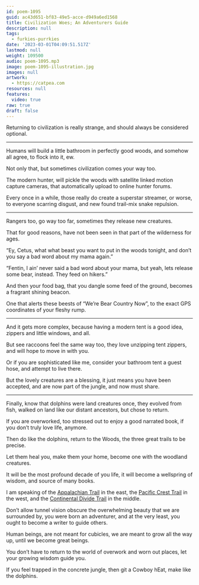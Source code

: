 ```yaml
---
id: poem-1095
guid: ac43d651-bf83-49e5-acce-d949a6ed1568
title: Civilization Woes; An Adventurers Guide
description: null
tags:
  - furkies-purrkies
date: '2023-03-01T04:09:51.517Z'
lastmod: null
weight: 109500
audio: poem-1095.mp3
image: poem-1095-illustration.jpg
images: null
artwork:
  - https://catpea.com
resources: null
features:
  video: true
raw: true
draft: false
---
```


Returning to civilization is really strange,
and should always be considered optional.

---

Humans will build a little bathroom in perfectly good woods,
and somehow all agree, to flock into it, ew.


Not only that,
but sometimes civilization comes your way too.

The modern hunter, will pickle the woods with satellite linked motion capture cameras, that automatically upload to online hunter forums.

Every once in a while, those really do create a superstar streamer,
or worse, to everyone scarring disgust, and new found trail-mix snake repulsion.

---

Rangers too, go way too far,
sometimes they release new creatures.

That for good reasons,
have not been seen in that part of the wilderness for ages.

“Ey, Cetus, what what beast you want to put in the woods tonight,
and don’t you say a bad word about my mama again.”

“Fentin, I ain’ never said a bad word about your mama,
but yeah, lets release some bear, instead. They feed on hikers.”

And then your food bag, that you dangle some feed of the ground,
becomes a fragrant shining beacon.

One that alerts these beests of “We’re Bear Country Now”,
to the exact GPS coordinates of your fleshy rump.

---

And it gets more complex,
because having a modern tent is a good idea, zippers and little windows, and all.

But see raccoons feel the same way too,
they love unzipping tent zippers, and will hope to move in with you.

Or if you are sophisticated like me,
consider your bathroom tent a guest hose, and attempt to live there.

But the lovely creatures are a blessing, it just means you have been accepted,
and are now part of the jungle, and now must share.

---

Finally, know that dolphins were land creatures once,
they evolved from fish, walked on land like our distant ancestors, but chose to return.

If you are overworked, too stressed out to enjoy a good narrated book,
if you don’t truly love life, anymore.

Then do like the dolphins,
return to the Woods, the three great trails to be precise.

Let them heal you, make them your home,
become one with the woodland creatures.

It will be the most profound decade of you life,
it will become a wellspring of wisdom, and source of many books.

I am speaking of the [Appalachian Trail][1] in the east,
the [Pacific Crest Trail][2] in the west, and the [Continental Divide Trail][3] in the middle.

Don’t allow tunnel vision obscure the overwhelming beauty that we are surrounded by,
you were born an adventurer, and at the very least, you ought to become a writer to guide others.

Human beings, are not meant for cubicles,
we are meant to grow all the way up, until we become great beings.

You don’t  have to return to the world of overwork and worn out places,
let your growing wisdom guide you.

If you feel trapped in the concrete jungle,
then git a Cowboy hEat, make like the dolphins.

[1]: https://www.youtube.com/watch?v=EzXP5PjRHjM
[2]: https://www.youtube.com/watch?v=V4D4TcgppD8
[3]: https://www.youtube.com/watch?v=1ewQvcGhQAA
